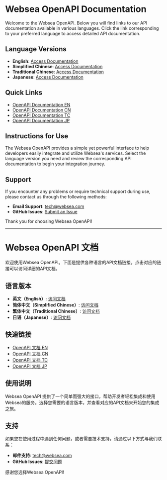 # Websea OpenAPI Documentation

Welcome to the Websea OpenAPI. Below you will find links to our API documentation available in various languages. Click the link corresponding to your preferred language to access detailed API documentation.

## Language Versions

- **English**: [Access Documentation](https://webseaex.github.io/openapi_en.html)
- **Simplified Chinese**: [Access Documentation](https://webseaex.github.io/openapi_cn.html)
- **Traditional Chinese**: [Access Documentation](https://webseaex.github.io/openapi_tc.html)
- **Japanese**: [Access Documentation](https://webseaex.github.io/openapi_jp.html)


## Quick Links

- [OpenAPI Documentation EN](https://webseaex.github.io/openapi_en.html)
- [OpenAPI Documentation CN](https://webseaex.github.io/openapi_cn.html)
- [OpenAPI Documentation TC](https://webseaex.github.io/openapi_tc.html)
- [OpenAPI Documentation JP](https://webseaex.github.io/openapi_jp.html)


## Instructions for Use

The Websea OpenAPI provides a simple yet powerful interface to help developers easily integrate and utilize Websea's services. Select the language version you need and review the corresponding API documentation to begin your integration journey.

## Support

If you encounter any problems or require technical support during use, please contact us through the following methods:

- **Email Support**: [tech@websea.com](mailto:tech@websea.com)
- **GitHub Issues**: [Submit an Issue](https://github.com/webseaex/openapi/issues)

Thank you for choosing Websea OpenAPI!

---

# Websea OpenAPI 文档

欢迎使用Websea OpenAPI。下面是提供各种语言的API文档链接。点击对应的链接可以访问详细的API文档。

## 语言版本

- **英文（English）**: [访问文档](https://webseaex.github.io/openapi_en.html)
- **简体中文（Simplified Chinese）**: [访问文档](https://webseaex.github.io/openapi_cn.html)
- **繁体中文（Traditional Chinese）**: [访问文档](https://webseaex.github.io/openapi_tc.html)
- **日语（Japanese）**: [访问文档](https://webseaex.github.io/openapi_jp.html)


## 快速链接

- [OpenAPI 文档 EN](https://webseaex.github.io/openapi_en.html)
- [OpenAPI 文档 CN](https://webseaex.github.io/openapi_cn.html)
- [OpenAPI 文档 TC](https://webseaex.github.io/openapi_tc.html)
- [OpenAPI 文档 JP](https://webseaex.github.io/openapi_jp.html)


## 使用说明

Websea OpenAPI 提供了一个简单而强大的接口，帮助开发者轻松集成和使用Websea的服务。选择您需要的语言版本，并查看对应的API文档来开始您的集成之旅。

## 支持

如果您在使用过程中遇到任何问题，或者需要技术支持，请通过以下方式与我们联系：

- **邮件支持**: [tech@websea.com](mailto:tech@websea.com)
- **GitHub Issues**: [提交问题](https://github.com/webseaex/openapi/issues)

感谢您选择Websea OpenAPI!
